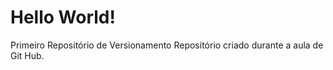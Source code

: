 # Hello World!
 Primeiro Repositório de Versionamento
Repositório criado durante a aula de Git Hub.
